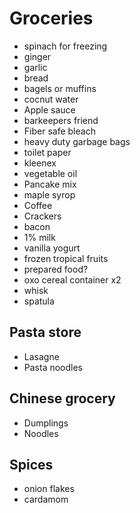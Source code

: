 # Groceries

- spinach for freezing
- ginger
- garlic
- bread
- bagels or muffins
- cocnut water
- Apple sauce
- barkeepers friend
- Fiber safe bleach
- heavy duty garbage bags
- toilet paper
- kleenex
- vegetable oil
- Pancake mix
- maple syrop
- Coffee
- Crackers
- bacon
- 1% milk
- vanilla yogurt
- frozen tropical fruits
- prepared food?
- oxo cereal container x2
- whisk
- spatula

## Pasta store

- Lasagne
- Pasta noodles

## Chinese grocery

- Dumplings
- Noodles

## Spices

- onion flakes
- cardamom
